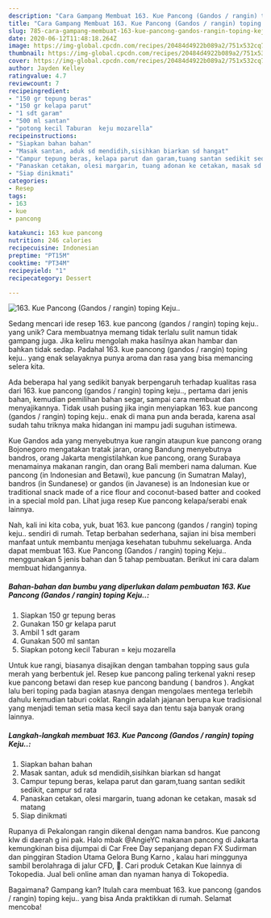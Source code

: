 ```yaml
---
description: "Cara Gampang Membuat 163. Kue Pancong (Gandos / rangin) toping Keju.. Anti Gagal"
title: "Cara Gampang Membuat 163. Kue Pancong (Gandos / rangin) toping Keju.. Anti Gagal"
slug: 785-cara-gampang-membuat-163-kue-pancong-gandos-rangin-toping-keju-anti-gagal
date: 2020-06-12T11:48:18.264Z
image: https://img-global.cpcdn.com/recipes/20484d4922b089a2/751x532cq70/163-kue-pancong-gandos-rangin-toping-keju-foto-resep-utama.jpg
thumbnail: https://img-global.cpcdn.com/recipes/20484d4922b089a2/751x532cq70/163-kue-pancong-gandos-rangin-toping-keju-foto-resep-utama.jpg
cover: https://img-global.cpcdn.com/recipes/20484d4922b089a2/751x532cq70/163-kue-pancong-gandos-rangin-toping-keju-foto-resep-utama.jpg
author: Jayden Kelley
ratingvalue: 4.7
reviewcount: 7
recipeingredient:
- "150 gr tepung beras"
- "150 gr kelapa parut"
- "1 sdt garam"
- "500 ml santan"
- "potong kecil Taburan  keju mozarella"
recipeinstructions:
- "Siapkan bahan bahan"
- "Masak santan, aduk sd mendidih,sisihkan biarkan sd hangat"
- "Campur tepung beras, kelapa parut dan garam,tuang santan sedikit sedikit, campur sd rata"
- "Panaskan cetakan, olesi margarin, tuang adonan ke cetakan, masak sd matang"
- "Siap dinikmati"
categories:
- Resep
tags:
- 163
- kue
- pancong

katakunci: 163 kue pancong 
nutrition: 246 calories
recipecuisine: Indonesian
preptime: "PT15M"
cooktime: "PT34M"
recipeyield: "1"
recipecategory: Dessert

---
```



![163. Kue Pancong (Gandos / rangin) toping Keju..](https://img-global.cpcdn.com/recipes/20484d4922b089a2/751x532cq70/163-kue-pancong-gandos-rangin-toping-keju-foto-resep-utama.jpg)

Sedang mencari ide resep 163. kue pancong (gandos / rangin) toping keju.. yang unik? Cara membuatnya memang tidak terlalu sulit namun tidak gampang juga. Jika keliru mengolah maka hasilnya akan hambar dan bahkan tidak sedap. Padahal 163. kue pancong (gandos / rangin) toping keju.. yang enak selayaknya punya aroma dan rasa yang bisa memancing selera kita.

Ada beberapa hal yang sedikit banyak berpengaruh terhadap kualitas rasa dari 163. kue pancong (gandos / rangin) toping keju.., pertama dari jenis bahan, kemudian pemilihan bahan segar, sampai cara membuat dan menyajikannya. Tidak usah pusing jika ingin menyiapkan 163. kue pancong (gandos / rangin) toping keju.. enak di mana pun anda berada, karena asal sudah tahu triknya maka hidangan ini mampu jadi suguhan istimewa.

Kue Gandos ada yang menyebutnya kue rangin ataupun kue pancong orang Bojonegoro mengatakan tratak jaran, orang Bandung menyebutnya bandros, orang Jakarta mengistilahkan kue pancong, orang Surabaya menamainya makanan rangin, dan orang Bali memberi nama daluman. Kue pancong (in Indonesian and Betawi), kue pancung (in Sumatran Malay), bandros (in Sundanese) or gandos (in Javanese) is an Indonesian kue or traditional snack made of a rice flour and coconut-based batter and cooked in a special mold pan. Lihat juga resep Kue pancong kelapa/serabi enak lainnya.


Nah, kali ini kita coba, yuk, buat 163. kue pancong (gandos / rangin) toping keju.. sendiri di rumah. Tetap berbahan sederhana, sajian ini bisa memberi manfaat untuk membantu menjaga kesehatan tubuhmu sekeluarga. Anda dapat membuat 163. Kue Pancong (Gandos / rangin) toping Keju.. menggunakan 5 jenis bahan dan 5 tahap pembuatan. Berikut ini cara dalam membuat hidangannya.

<!--inarticleads1-->

##### Bahan-bahan dan bumbu yang diperlukan dalam pembuatan 163. Kue Pancong (Gandos / rangin) toping Keju..:

1. Siapkan 150 gr tepung beras
1. Gunakan 150 gr kelapa parut
1. Ambil 1 sdt garam
1. Gunakan 500 ml santan
1. Siapkan potong kecil Taburan = keju mozarella


Untuk kue rangi, biasanya disajikan dengan tambahan topping saus gula merah yang berbentuk jel. Resep kue pancong paling terkenal yakni resep kue pancong betawi dan resep kue pancong bandung ( bandros ). Angkat lalu beri toping pada bagian atasnya dengan mengolaes mentega terlebih dahulu kemudian taburi coklat. Rangin adalah jajanan berupa kue tradisional yang menjadi teman setia masa kecil saya dan tentu saja banyak orang lainnya. 

<!--inarticleads2-->

##### Langkah-langkah membuat 163. Kue Pancong (Gandos / rangin) toping Keju..:

1. Siapkan bahan bahan
1. Masak santan, aduk sd mendidih,sisihkan biarkan sd hangat
1. Campur tepung beras, kelapa parut dan garam,tuang santan sedikit sedikit, campur sd rata
1. Panaskan cetakan, olesi margarin, tuang adonan ke cetakan, masak sd matang
1. Siap dinikmati


Rupanya di Pekalongan rangin dikenal dengan nama bandros. Kue pancong klw di daerah g ini pak. Halo mbak @AngieYC makanan pancong di Jakarta kemungkinan bisa dijumpai di Car Free Day sepanjang depan FX Sudirman dan pinggiran Stadion Utama Gelora Bung Karno , kalau hari minggunya sambil berolahraga di jalur CFD, 🙂. Cari produk Cetakan Kue lainnya di Tokopedia. Jual beli online aman dan nyaman hanya di Tokopedia. 

Bagaimana? Gampang kan? Itulah cara membuat 163. kue pancong (gandos / rangin) toping keju.. yang bisa Anda praktikkan di rumah. Selamat mencoba!
